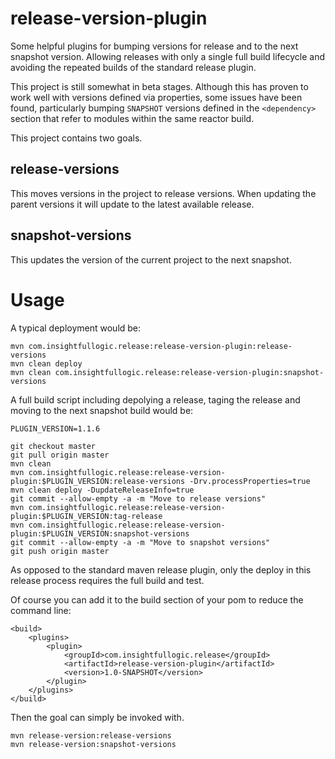 release-version-plugin
======================

Some helpful plugins for bumping versions for release and to the next snapshot version. Allowing releases with only a single full build lifecycle and avoiding the repeated builds of the standard release plugin.

This project is still somewhat in beta stages. Although this has proven to work well with versions defined via properties, some issues have been found, particularly bumping `SNAPSHOT` versions defined in the `<dependency>` section that refer to modules within the same reactor build.

This project contains two goals. 

## release-versions 

This moves versions in the project to release versions. When updating the 
parent versions it will update to the latest available release. 

## snapshot-versions

This updates the version of the current project to the next snapshot.

# Usage

A typical deployment would be:

```
mvn com.insightfullogic.release:release-version-plugin:release-versions
mvn clean deploy
mvn clean com.insightfullogic.release:release-version-plugin:snapshot-versions
```

A full build script including depolying a release, taging the release and moving to the next snapshot build would be:

```
PLUGIN_VERSION=1.1.6

git checkout master
git pull origin master
mvn clean
mvn com.insightfullogic.release:release-version-plugin:$PLUGIN_VERSION:release-versions -Drv.processProperties=true
mvn clean deploy -DupdateReleaseInfo=true
git commit --allow-empty -a -m "Move to release versions"
mvn com.insightfullogic.release:release-version-plugin:$PLUGIN_VERSION:tag-release
mvn com.insightfullogic.release:release-version-plugin:$PLUGIN_VERSION:snapshot-versions
git commit --allow-empty -a -m "Move to snapshot versions"
git push origin master
```

As opposed to the standard maven release plugin, only the deploy in this release process requires the full build and test.


Of course you can add it to the build section of your pom to reduce the command line:

```
<build>
	<plugins>
		<plugin>
			<groupId>com.insightfullogic.release</groupId>
			<artifactId>release-version-plugin</artifactId>
			<version>1.0-SNAPSHOT</version>
		</plugin>
	</plugins>
</build>
```
Then the goal can simply be invoked with.

```
mvn release-version:release-versions
mvn release-version:snapshot-versions
``` 
